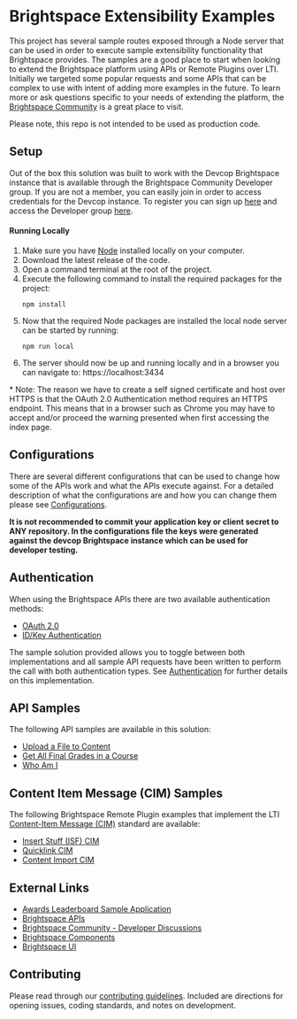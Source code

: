 # Brightspace Extensibility Examples
This project has several sample routes exposed through a Node server that can be used in order to execute sample extensibility functionality that Brightspace provides. The samples are a good place to start when looking to extend the Brightspace platform using APIs or Remote Plugins over LTI. Initially we targeted some popular requests and some APIs that can be complex to use with intent of adding more examples in the future. To learn more or ask questions specific to your needs of extending the platform, the [Brightspace Community](https://community.brightspace.com/s/) is a great place to visit.

Please note, this repo is not intended to be used as production code.

## Setup
Out of the box this solution was built to work with the Devcop Brightspace instance that is available through the Brightspace Community Developer group. If you are not a member, you can easily join in order to access credentials for the Devcop instance. To register you can sign up [here](https://community.brightspace.com/SelfRegistration) and access the Developer group [here](https://community.brightspace.com/s/group/0F9610000001mZ1CAI).

#### Running Locally
1. Make sure you have [Node](https://nodejs.org/en/) installed locally on your computer.
2. Download the latest release of the code.
3. Open a command terminal at the root of the project.
4. Execute the following command to install the required packages for the project:
    ```shell
    npm install
    ```
5. Now that the required Node packages are installed the local node server can be started by running:
    ```shell
    npm run local
    ```
6. The server should now be up and running locally and in a browser you can navigate to:
    https://localhost:3434

\* Note: The reason we have to create a self signed certificate and host over HTTPS is that the OAuth 2.0 Authentication method requires an HTTPS endpoint. This means that in a browser such as Chrome you may have to accept and/or proceed the warning presented when first accessing the index page.

## Configurations
There are several different configurations that can be used to change how some of the APIs work and what the APIs execute against. For a detailed description of what the configurations are and how you can change them please see [Configurations](/docs/configurations.md).

**It is not recommended to commit your application key or client secret to ANY repository. In the configurations file the keys were generated against the devcop Brightspace instance which can be used for developer testing.**

## Authentication
When using the Brightspace APIs there are two available authentication methods:
* [OAuth 2.0](http://docs.valence.desire2learn.com/basic/oauth2.html)
* [ID/Key Authentication](http://docs.valence.desire2learn.com/basic/auth.html)

The sample solution provided allows you to toggle between both implementations and all sample API requests have been written to perform the call with both authentication types. See [Authentication](/docs/authentication.md) for further details on this implementation.

## API Samples
The following API samples are available in this solution:
* [Upload a File to Content](/docs/content.md)
* [Get All Final Grades in a Course](/docs/finalgrades.md)
* [Who Am I](/docs/whoami.md)

## Content Item Message (CIM) Samples
The following Brightspace Remote Plugin examples that implement the LTI [Content-Item Message (CIM)](https://www.imsglobal.org/specs/lticiv1p0) standard are available:
* [Insert Stuff (ISF) CIM](/docs/remoteplugins-cim.md)
* [Quicklink CIM](/docs/remoteplugins-cim.md)
* [Content Import CIM](/docs/remoteplugins-cim.md)

## External Links
* [Awards Leaderboard Sample Application](https://github.com/Brightspace/Awards-Leaderboard)
* [Brightspace APIs](http://docs.valence.desire2learn.com/reference.html)
* [Brightspace Community - Developer Discussions](https://community.brightspace.com/s/topic/0TO610000000JcwGAE/developer)
* [Brightspace Components](https://github.com/BrightspaceUI)
* [Brightspace UI](http://ui.developers.brightspace.com/)

## Contributing

Please read through our [contributing guidelines](CONTRIBUTING.md). Included are directions for opening issues, coding standards, and notes on development.